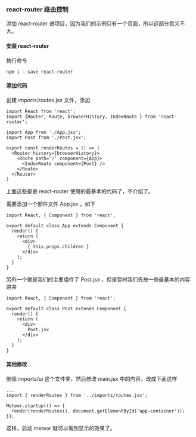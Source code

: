 ### react-router 路由控制

添加 react-router 进项目，因为我们的示例只有一个页面，所以这部分意义不大。

#### 安装 react-router

执行命令

```
npm i --save react-router

```
#### 添加代码

创建 imports/routes.jsx 文件，添加

```
import React from 'react';
import {Router, Route, browserHistory, IndexRoute } from 'react-router';

import App from './App.jsx';
import Post from './Post.jsx';

export const renderRoutes = () => (
  <Router history={browserHistory}>
    <Route path='/' component={App}>
      <IndexRoute component={Post} />
    </Route>
  </Router>
)

```
上面这些都是 react-router 使用的最基本的代码了，不介绍了。

需要添加一个部件文件 App.jsx ，如下

```
import React, { Component } from 'react';

export default class App extends Component {
  render() {
    return (
      <div>
        { this.props.children }
      </div>
    );
  }
}

```
另外一个就是我们的主要组件了 Post.jsx ，但是暂时我们先放一些最基本的内容进来

```
import React, { Component } from 'react';

export default class Post extends Component {
  render() {
    return (
      <div>
        Post.jsx
      </div>
    );
  }
}

```
#### 其他修改

删除 imports/ui 这个文件夹，然后修改 main.jsx 中的内容，改成下面这样

```
...
import { renderRoutes } from '../imports/routes.jsx';

Meteor.startup(() => {
  render(renderRoutes(), document.getElementById('app-container'));
});

```
这样，启动 meteor 就可以看到显示的效果了。
